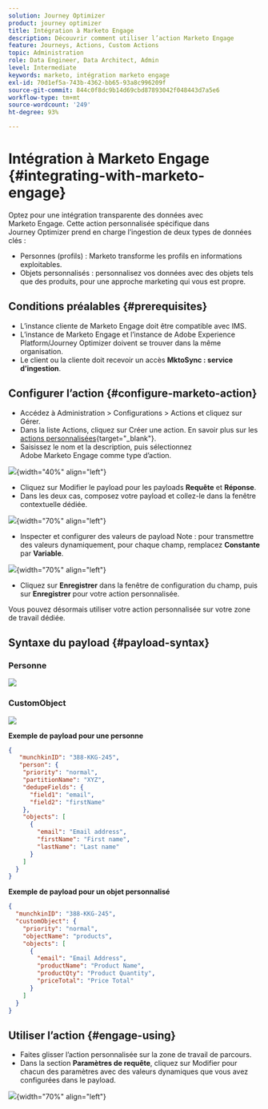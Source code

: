 ```yaml
---
solution: Journey Optimizer
product: journey optimizer
title: Intégration à Marketo Engage
description: Découvrir comment utiliser l’action Marketo Engage
feature: Journeys, Actions, Custom Actions
topic: Administration
role: Data Engineer, Data Architect, Admin
level: Intermediate
keywords: marketo, intégration marketo engage
exl-id: 70d1ef5a-743b-4362-bb65-93a8c996209f
source-git-commit: 844c0f8dc9b14d69cbd87893042f048443d7a5e6
workflow-type: tm+mt
source-wordcount: '249'
ht-degree: 93%

---
```


# Intégration à Marketo Engage {#integrating-with-marketo-engage}

Optez pour une intégration transparente des données avec Marketo Engage. Cette action personnalisée spécifique dans Journey Optimizer prend en charge l’ingestion de deux types de données clés :

* Personnes (profils) : Marketo transforme les profils en informations exploitables.
* Objets personnalisés : personnalisez vos données avec des objets tels que des produits, pour une approche marketing qui vous est propre.

## Conditions préalables {#prerequisites}

* L’instance cliente de Marketo Engage doit être compatible avec IMS.
* L’instance de Marketo Engage et l’instance de Adobe Experience Platform/Journey Optimizer doivent se trouver dans la même organisation.
* Le client ou la cliente doit recevoir un accès **MktoSync : service d’ingestion**.

## Configurer l’action {#configure-marketo-action}

* Accédez à Administration > Configurations > Actions et cliquez sur Gérer.
* Dans la liste Actions, cliquez sur Créer une action. En savoir plus sur les [actions personnalisées](../building-journeys/using-custom-actions.md){target="_blank"}.
* Saisissez le nom et la description, puis sélectionnez Adobe Marketo Engage comme type d’action.

![](assets/engage-customaction-creation.png){width="40%" align="left"}

* Cliquez sur Modifier le payload pour les payloads **Requête** et **Réponse**.
* Dans les deux cas, composez votre payload et collez-le dans la fenêtre contextuelle dédiée.

![](assets/engage-customaction-payload.png){width="70%" align="left"}

* Inspecter et configurer des valeurs de payload
Note : pour transmettre des valeurs dynamiquement, pour chaque champ, remplacez **Constante** par **Variable**.

![](assets/engage-customaction-payload-fields.png){width="70%" align="left"}

* Cliquez sur **Enregistrer** dans la fenêtre de configuration du champ, puis sur **Enregistrer** pour votre action personnalisée.

Vous pouvez désormais utiliser votre action personnalisée sur votre zone de travail dédiée.


## Syntaxe du payload {#payload-syntax}

### Personne

![](assets/payload-person.png)

### CustomObject

![](assets/payload-customobject.png)


**Exemple de payload pour une personne**

```json
{
   "munchkinID": "388-KKG-245",  
   "person": {
    "priority": "normal",
    "partitionName": "XYZ",
    "dedupeFields": {
      "field1": "email",
      "field2": "firstName"
    },
    "objects": [
      {
        "email": "Email address",
        "firstName": "First name",
        "lastName": "Last name"
      }
    ]
  }
}
```

**Exemple de payload pour un objet personnalisé**

```json
{
  "munchkinID": "388-KKG-245", 
  "customObject": {
    "priority": "normal",
    "objectName": "products",
    "objects": [
      {
        "email": "Email Address",
        "productName": "Product Name",
        "productQty": "Product Quantity",
        "priceTotal": "Price Total"
      }
    ]
  }
}
```


## Utiliser l’action {#engage-using}

* Faites glisser l’action personnalisée sur la zone de travail de parcours.
* Dans la section **Paramètres de requête**, cliquez sur Modifier pour chacun des paramètres avec des valeurs dynamiques que vous avez configurées dans le payload.

![](assets/engage-use-canvas.png){width="70%" align="left"}
